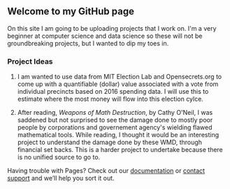 ## Welcome to my GitHub page

On this site I am going to be uploading projects that I work on.  I'm a very beginner at computer science and data science so these will not be groundbreaking projects, but I wanted to dip my toes in.

### Project Ideas

1. I am wanted to use data from MIT Election Lab and Opensecrets.org to come up with a quantifiable (dollar) value associated with a vote from individual precincts based on 2016 spending data.  I will use this to estimate where the most money will flow into this election cylce.

2. After reading, _Weapons of Math Destruction_, by Cathy O'Neil, I was saddened but not surprised to see the damage done to mostly poor people by corporations and governement agency's wielding flawed mathematical tools.  While reading, I thought it would be an interesting project to understand the damage done by these WMD, through financial set backs.  This is a harder project to undertake because there is no unified source to go to.

Having trouble with Pages? Check out our [documentation](https://help.github.com/categories/github-pages-basics/) or [contact support](https://github.com/contact) and we’ll help you sort it out.
